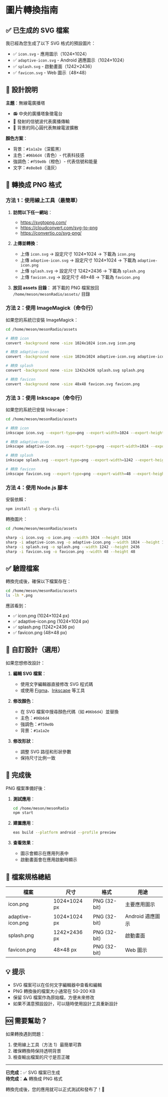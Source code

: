 # 圖片轉換指南

## ✅ 已生成的 SVG 檔案

我已經為您生成了以下 SVG 格式的預設圖片：

- ✅ `icon.svg` - 應用圖示（1024×1024）
- ✅ `adaptive-icon.svg` - Android 適應圖示（1024×1024）
- ✅ `splash.svg` - 啟動畫面（1242×2436）
- ✅ `favicon.svg` - Web 圖示（48×48）

## 🎨 設計說明

**主題**：無線電廣播塔
- 📻 中央的廣播塔象徵電台
- 📡 發射的信號波代表廣播傳輸
- 🌊 背景的同心圓代表無線電波擴散

**顏色方案**：
- 背景：`#1a1a2e`（深藍黑）
- 主色：`#06b6d4`（青色）- 代表科技感
- 強調色：`#f59e0b`（橙色）- 代表信號和能量
- 文字：`#e8e8e8`（淺灰）

## 🔄 轉換成 PNG 格式

### 方法 1：使用線上工具（最簡單）

1. **訪問以下任一網站**：
   - https://svgtopng.com/
   - https://cloudconvert.com/svg-to-png
   - https://convertio.co/svg-png/

2. **上傳並轉換**：
   - 上傳 `icon.svg` → 設定尺寸 1024×1024 → 下載為 `icon.png`
   - 上傳 `adaptive-icon.svg` → 設定尺寸 1024×1024 → 下載為 `adaptive-icon.png`
   - 上傳 `splash.svg` → 設定尺寸 1242×2436 → 下載為 `splash.png`
   - 上傳 `favicon.svg` → 設定尺寸 48×48 → 下載為 `favicon.png`

3. **放回 assets 目錄**：
   將下載的 PNG 檔案放回 `/home/meson/mesonRadio/assets/` 目錄

### 方法 2：使用 ImageMagick（命令行）

如果您的系統已安裝 ImageMagick：

```bash
cd /home/meson/mesonRadio/assets

# 轉換 icon
convert -background none -size 1024x1024 icon.svg icon.png

# 轉換 adaptive-icon
convert -background none -size 1024x1024 adaptive-icon.svg adaptive-icon.png

# 轉換 splash
convert -background none -size 1242x2436 splash.svg splash.png

# 轉換 favicon
convert -background none -size 48x48 favicon.svg favicon.png
```

### 方法 3：使用 Inkscape（命令行）

如果您的系統已安裝 Inkscape：

```bash
cd /home/meson/mesonRadio/assets

# 轉換 icon
inkscape icon.svg --export-type=png --export-width=1024 --export-height=1024 --export-filename=icon.png

# 轉換 adaptive-icon
inkscape adaptive-icon.svg --export-type=png --export-width=1024 --export-height=1024 --export-filename=adaptive-icon.png

# 轉換 splash
inkscape splash.svg --export-type=png --export-width=1242 --export-height=2436 --export-filename=splash.png

# 轉換 favicon
inkscape favicon.svg --export-type=png --export-width=48 --export-height=48 --export-filename=favicon.png
```

### 方法 4：使用 Node.js 腳本

安裝依賴：
```bash
npm install -g sharp-cli
```

轉換圖片：
```bash
cd /home/meson/mesonRadio/assets

sharp -i icon.svg -o icon.png --width 1024 --height 1024
sharp -i adaptive-icon.svg -o adaptive-icon.png --width 1024 --height 1024
sharp -i splash.svg -o splash.png --width 1242 --height 2436
sharp -i favicon.svg -o favicon.png --width 48 --height 48
```

## ✅ 驗證檔案

轉換完成後，確保以下檔案存在：

```bash
cd /home/meson/mesonRadio/assets
ls -lh *.png
```

應該看到：
- ✅ icon.png (1024×1024 px)
- ✅ adaptive-icon.png (1024×1024 px)
- ✅ splash.png (1242×2436 px)
- ✅ favicon.png (48×48 px)

## 🎨 自訂設計（選用）

如果您想修改設計：

1. **編輯 SVG 檔案**：
   - 使用文字編輯器直接修改 SVG 程式碼
   - 或使用 [Figma](https://figma.com)、[Inkscape](https://inkscape.org/) 等工具

2. **修改顏色**：
   - 在 SVG 檔案中搜尋顏色代碼（如 `#06b6d4`）並替換
   - 主色：`#06b6d4`
   - 強調色：`#f59e0b`
   - 背景：`#1a1a2e`

3. **修改形狀**：
   - 調整 SVG 路徑和形狀參數
   - 保持尺寸比例一致

## 🚀 完成後

PNG 檔案準備好後：

1. **測試應用**：
   ```bash
   cd /home/meson/mesonRadio
   npm start
   ```

2. **建置應用**：
   ```bash
   eas build --platform android --profile preview
   ```

3. **查看效果**：
   - 圖示會顯示在應用列表中
   - 啟動畫面會在應用啟動時顯示

## 📐 檔案規格總結

| 檔案 | 尺寸 | 格式 | 用途 |
|------|------|------|------|
| icon.png | 1024×1024 px | PNG (32-bit) | 主要應用圖示 |
| adaptive-icon.png | 1024×1024 px | PNG (32-bit) | Android 適應圖示 |
| splash.png | 1242×2436 px | PNG (32-bit) | 啟動畫面 |
| favicon.png | 48×48 px | PNG (32-bit) | Web 圖示 |

## 💡 提示

- SVG 檔案可以在任何文字編輯器中查看和編輯
- PNG 轉換後的檔案大小通常在 50-200 KB
- 保留 SVG 檔案作為原始檔，方便未來修改
- 如果不滿意預設設計，可以隨時使用設計工具重新設計

## 🆘 需要幫助？

如果轉換遇到問題：
1. 使用線上工具（方法 1）最簡單可靠
2. 確保轉換時保持透明背景
3. 檢查輸出檔案的尺寸是否正確

---

**已完成**：✅ SVG 檔案已生成  
**待完成**：⚠️ 轉換成 PNG 格式

轉換完成後，您的應用就可以正式測試和發布了！🎉

